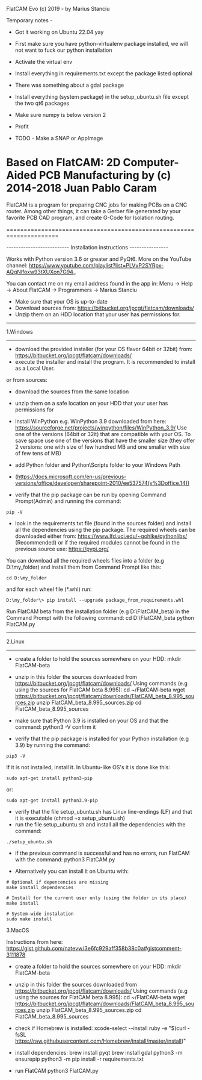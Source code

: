 FlatCAM Evo (c) 2019 - by Marius Stanciu

Temporary notes - 

* Got it working on Ubuntu 22.04 yay
* First make sure you have python-virtualenv package installed, we will not want to fuck our python installation
* Activate the virtual env
* Install everything in requirements.txt except the package listed optional
* There was something about a gdal package
* Install everything (system package) in the setup_ubuntu.sh file except the two qt6 packages
* Make sure numpy is below version 2
* Profit

* TODO - Make a SNAP or AppImage


Based on FlatCAM: 
2D Computer-Aided PCB Manufacturing by (c) 2014-2018 Juan Pablo Caram
=====================================================================

FlatCAM is a program for preparing CNC jobs for making PCBs on a CNC router.
Among other things, it can take a Gerber file generated by your favorite PCB
CAD program, and create G-Code for Isolation routing.

=====================================================================

-------------------------- Installation instructions ----------------

Works with Python version 3.6 or greater and PyQt6.
More on the YouTube channel: 
https://www.youtube.com/playlist?list=PLVvP2SYRpx-AQgNlfoxw93tXUXon7G94_

You can contact me on my email address found in the app in:
Menu -> Help -> About FlatCAM -> Programmers -> Marius Stanciu

- Make sure that your OS is up-to-date
- Download sources from: https://bitbucket.org/jpcgt/flatcam/downloads/
- Unzip them on an HDD location that your user has permissions for.

**************************************************************************
1.Windows
**************************************************************************
- download the provided installer (for your OS flavor 64bit or 32bit) from:
https://bitbucket.org/jpcgt/flatcam/downloads/
- execute the installer and install the program. It is recommended to install as a Local User.

or from sources:
- download the sources from the same location
- unzip them on a safe location on your HDD that your user has permissions for
- install WinPython e.g. WinPython 3.9 downloaded from here: 
https://sourceforge.net/projects/winpython/files/WinPython_3.9/
Use one of the versions (64bit or 32it) that are compatible with your OS. 
To save space use one of the versions that have the smaller size (they offer 2 versions: 
one with size of few hundred MB and one smaller with size of few tens of MB)

- add Python folder and Python\Scripts folder to your Windows Path 
- (https://docs.microsoft.com/en-us/previous-versions/office/developer/sharepoint-2010/ee537574(v%3Doffice.14))
- verify that the pip package can be run by opening Command Prompt(Admin) and running the command:
```
pip -V
```

- look in the requirements.txt file (found in the sources folder) and install all the dependencies using 
the pip package. 
The required wheels can be downloaded either from:
https://www.lfd.uci.edu/~gohlke/pythonlibs/ (Recommended)
or if the required modules cannot be found in the previous source use:
https://pypi.org/
 
You can download all the required wheels files into a folder (e.g D:\my_folder) and install them from 
Command Prompt like this:

```
cd D:\my_folder
```

and for each wheel file (*.whl) run:
```
D:\my_folder\> pip install --upgrade package_from_requirements.whl
```

Run FlatCAM beta from the installation folder (e.g D:\FlatCAM_beta) in the Command Prompt with the following command:
cd D:\FlatCAM_beta
python FlatCAM.py

**************************************************************************
2.Linux
**************************************************************************
- create a folder to hold the sources somewhere on your HDD:
mkdir FlatCAM-beta

- unzip in this folder the sources downloaded from https://bitbucket.org/jpcgt/flatcam/downloads/
Using commands (e.g using the sources for FlatCAM beta 8.995):
cd ~/FlatCAM-beta
wget https://bitbucket.org/jpcgt/flatcam/downloads/FlatCAM_beta_8.995_sources.zip
unzip FlatCAM_beta_8.995_sources.zip
cd FlatCAM_beta_8.995_sources

- make sure that Python 3.9 is installed on your OS and that the command: python3 -V confirm it
- verify that the pip package is installed for your Python installation (e.g 3.9) by running the command:
```
pip3 -V
``` 

If it is not installed, install it. In Ubuntu-like OS's it is done like this: 
```
sudo apt-get install python3-pip 
```
or:
```
sudo apt-get install python3.9-pip
```
- verify that the file setup_ubuntu.sh has Linux line-endings (LF) and that it is executable (chmod +x setup_ubuntu.sh)
- run the file setup_ubuntu.sh and install all the dependencies with the command:
```
./setup_ubuntu.sh
```
- if the previous command is successful and has no errors, run FlatCAM with the command: python3 FlatCAM.py

- Alternatively you can install it on Ubuntu with:
```
# Optional if depencencies are missing
make install_dependencies

# Install for the current user only (using the folder in its place)
make install

# System-wide instalation
sudo make install
```

3.MacOS

Instructions from here: https://gist.github.com/natevw/3e6fc929aff358b38c0a#gistcomment-3111878

- create a folder to hold the sources somewhere on your HDD:
mkdir FlatCAM-beta

- unzip in this folder the sources downloaded from https://bitbucket.org/jpcgt/flatcam/downloads/
Using commands (e.g using the sources for FlatCAM beta 8.995):
cd ~/FlatCAM-beta
wget https://bitbucket.org/jpcgt/flatcam/downloads/FlatCAM_beta_8.995_sources.zip
unzip FlatCAM_beta_8.995_sources.zip
cd FlatCAM_beta_8.995_sources

- check if Homebrew is installed:
xcode-select --install
ruby -e "$(curl -fsSL https://raw.githubusercontent.com/Homebrew/install/master/install)"

- install dependencies:
brew install pyqt
brew install gdal
python3 -m ensurepip
python3 -m pip install -r requirements.txt

- run FlatCAM
python3 FlatCAM.py
